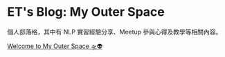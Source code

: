 # ET's Blog: My Outer Space

個人部落格，其中有 NLP 實習經驗分享、Meetup 參與心得及教學等相關內容。

<a href="https://et-ting.github.io/" target="_blank">Welcome to My Outer Space 🛸👽</a>
